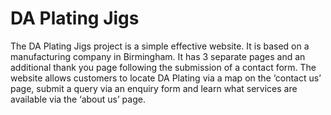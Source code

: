 # DA Plating Jigs

The DA Plating Jigs project is a simple effective website. It is based on a manufacturing company in Birmingham. It has 3 separate pages and an additional thank you page following the submission of a contact form. The website allows customers to locate DA Plating via a map on the ‘contact us’ page, submit a query via an enquiry form and learn what services are available via the ‘about us’ page.


